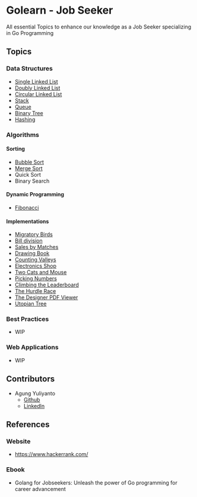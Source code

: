 Golearn - Job Seeker
============================
All essential Topics to enhance our knowledge as a Job Seeker specializing in Go Programming

## Topics

### Data Structures
* [Single Linked List](https://github.com/agung96tm/golearn-jobseeker/tree/main/000-data-structures/000-single-linked-list)
* [Doubly Linked List](https://github.com/agung96tm/golearn-jobseeker/blob/main/000-data-structures/001-doubly-linked-list)
* [Circular Linked List](https://github.com/agung96tm/golearn-jobseeker/blob/main/000-data-structures/002-circular-linked-list)
* [Stack](https://github.com/agung96tm/golearn-jobseeker/blob/main/000-data-structures/003-stack)
* [Queue](https://github.com/agung96tm/golearn-jobseeker/blob/main/000-data-structures/004-queue)
* [Binary Tree](https://github.com/agung96tm/golearn-jobseeker/blob/main/000-data-structures/005-binary-tree)
* [Hashing](https://github.com/agung96tm/golearn-jobseeker/blob/main/000-data-structures/006-hashing)

### Algorithms

#### Sorting
* [Bubble Sort](https://github.com/agung96tm/golearn-jobseeker/blob/main/001-algorithms/000-sorts/000-bubble-sort)
* [Merge Sort](https://github.com/agung96tm/golearn-jobseeker/blob/main/001-algorithms/000-sorts/001-merge-sort)
* Quick Sort
* Binary Search

#### Dynamic Programming
* [Fibonacci](https://github.com/agung96tm/golearn-jobseeker/blob/main/001-algorithms/001-dynamic-programming/000-fibonacci)

#### Implementations
* [Migratory Birds](https://github.com/agung96tm/golearn-jobseeker/blob/main/001-algorithms/002-implementation/000000-migratory-birds)
* [Bill division](https://github.com/agung96tm/golearn-jobseeker/blob/main/001-algorithms/002-implementation/000001-bill-division)
* [Sales by Matches](https://github.com/agung96tm/golearn-jobseeker/blob/main/001-algorithms/002-implementation/000002-sales-by-matches)
* [Drawing Book](https://github.com/agung96tm/golearn-jobseeker/blob/main/001-algorithms/002-implementation/000003-drawing-book)
* [Counting Valleys](https://github.com/agung96tm/golearn-jobseeker/blob/main/001-algorithms/002-implementation/000004-counting-valleys)
* [Electronics Shop](https://github.com/agung96tm/golearn-jobseeker/blob/main/001-algorithms/002-implementation/000005-electronics-shop)
* [Two Cats and Mouse](https://github.com/agung96tm/golearn-jobseeker/blob/main/001-algorithms/002-implementation/000006-two-cats-and-mouse)
* [Picking Numbers](https://github.com/agung96tm/golearn-jobseeker/blob/main/001-algorithms/002-implementation/000007-picking-numbers)
* [Climbing the Leaderboard](https://github.com/agung96tm/golearn-jobseeker/blob/main/001-algorithms/002-implementation/000008-climbing-the-leaderboard)
* [The Hurdle Race](https://github.com/agung96tm/golearn-jobseeker/blob/main/001-algorithms/002-implementation/000009-the-hurdle-race)
* [The Designer PDF Viewer](https://github.com/agung96tm/golearn-jobseeker/blob/main/001-algorithms/002-implementation/000010-designer-pdf-viewer)
* [Utopian Tree](https://github.com/agung96tm/golearn-jobseeker/blob/main/001-algorithms/002-implementation/000011-utopian-tree)

### Best Practices
* WIP


### Web Applications
* WIP

## Contributors
* Agung Yuliyanto
  * [Github](https://github.com/agung96tm) 
  * [LinkedIn](https://www.linkedin.com/in/agung96tm/)


## References

### Website
* https://www.hackerrank.com/

### Ebook
* Golang for Jobseekers: Unleash the power of Go programming for career advancement 
